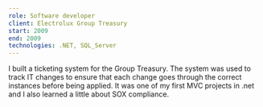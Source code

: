 ```yaml
---
role: Software developer
client: Electrolux Group Treasury
start: 2009
end: 2009
technologies: .NET, SQL_Server
---
```


I built a ticketing system for the Group Treasury. The system was used to track IT changes to ensure that each change goes through the correct instances before being applied. It was one of my first MVC projects in .net and I also learned a little about SOX compliance.
